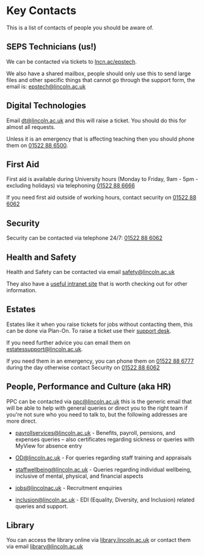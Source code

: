 # Key Contacts

This is a list of contacts of people you should be aware of.

## SEPS Technicians (us!)

We can be contacted via tickets to [lncn.ac/epstech](https://lncn.ac/epstech).

We also have a shared mailbox, people should only use this to send large files and other specific things that cannot go through the support form, the email is: [epstech@lincoln.ac.uk](mailto:epstech@lincoln.ac.uk)

## Digital Technologies

Email [dt@lincoln.ac.uk](mailto:dt@lincoln.ac.uk) and this will raise a ticket. You should do this for almost all requests.

Unless it is an emergency that is affecting teaching then you should phone them on [01522 88 6500](tel:+441522886500).

## First Aid

First aid is available during University hours (Monday to Friday, 9am - 5pm - excluding holidays) via telephoning [01522 88 6666](tel:+441522886666)

If you need first aid outside of working hours, contact security on [01522 88 6062](tel:+441522886062)

## Security

Security can be contacted via telephone 24/7: [01522 88 6062](tel:+441522886062)

## Health and Safety

Health and Safety can be contacted via email [safety@lincoln.ac.uk](mailto:safety@lincoln.ac.uk)

They also have a [useful intranet site](https://universityoflincoln.sharepoint.com/sites/hs/SitePages/Default.aspx) that is worth checking out for other information.

## Estates

Estates like it when you raise tickets for jobs without contacting them, this can be done via Plan-On. To raise a ticket use their [support desk](https://estates.lincoln.ac.uk/support-desk/).

If you need further advice you can email them on [estatessupport@lincoln.ac.uk](mailto:estatessupport@lincoln.ac.uk).

If you need them in an emergency, you can phone them on [01522 88 6777](tel:+441522886777) during the day otherwise contact Security on [01522 88 6062](tel:+441522886062)

## People, Performance and Culture (aka HR)

PPC can be contacted via [ppc@lincoln.ac.uk](mailto:ppc@lincoln.ac.uk) this is the generic email that will be able to help with general queries or direct you to the right team if you're not sure who you need to talk to, but the following addresses are more direct.

- [payrollservices@lincoln.ac.uk](mailto:payrollservices@lincoln.ac.uk) - Benefits, payroll, pensions, and expenses queries – also certificates regarding sickness or queries with MyView for absence entry

- [OD@lincoln.ac.uk](mailto:od@lincoln.ac.uk) - For queries regarding staff training and appraisals

- [staffwellbeing@lincoln.ac.uk](mailto:staffwellbeing@lincoln.ac.uk) - Queries regarding individual wellbeing, inclusive of mental, physical, and financial aspects

- [jobs@lincolnac.uk](mailto:jobs@lincoln.ac.uk) - Recruitment enquiries

- [inclusion@lincoln.ac.uk](mailto:inclusion@lincoln.ac.uk) - EDI (Equality, Diversity, and Inclusion) related queries and support.

## Library

You can access the library online via [library.lincoln.ac.uk](https://library.lincoln.ac.uk) or contact them via email [library@lincoln.ac.uk](mailto:library@lincoln.ac.uk)

